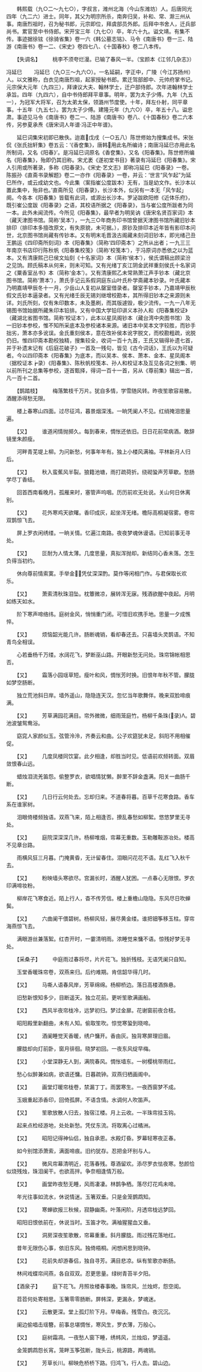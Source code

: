 <!-- { "loadSidebar": true } -->
　　韩熙载（九○二～九七○），字叔言，潍州北海（今山东潍坊）人。后唐同光四年（九二六）进士。同年，其父为明宗所杀，南奔归吴，补和、常、滁三州从事。南唐烈祖时，召为秘书郎，元宗即位，拜虞部员外郎。后拜中书舍人，迁兵部尚书。累官至中书侍郎。宋开宝三年（九七○）卒，年六十九。谥文靖。有集不传。事迹据徐铉《徐骑省集》卷一六《韩公墓志铭》、马令《南唐书》卷一三、陆游《南唐书》卷一二、《宋史》卷四七八、《十国春秋》卷二八本传。

　　【失调名】
　　桃李不须夸烂漫。已输了春风一半。（宝颜本《江邻几杂志》）


冯延巳
　　冯延巳（九○三～九六○）。一名延嗣，字正中，广陵（今江苏扬州）人。以文雅称，白衣见南唐烈祖，起家授秘书郎。累迁驾部郎中、元帅府掌书记。元宗保大元年（九四三），拜谏议大夫、翰林学士，迁户部侍郎。次年进翰林学士承旨。四年（九四六），自中书侍郎拜平章事。明年，罢为太子少傅。九年（九五一），为冠军大将军，召为太弟太保，领潞州节度使。十年，拜左仆射，同平章事。十五年（九五七）。罢为太子少傅。建隆元年（九六○）卒，年五十八。谥忠肃。事迹见马令《南唐书》卷二一、陆游《南唐书》卷八、《十国春秋》卷二六本传，另参夏承焘《唐宋词人年谱·冯正中年谱》。

　　延巳词集宋初即已散佚。迨嘉戊戌（一○五八）陈世修始为搜集成书。宋张侃《张氏拙轩集》卷五云：‘《香奁集》，唐韩用此名所编诗；南唐冯延巳亦用此名所制词，又名《阳春》’。是冯延巳词原名《香奁集》，又名《阳春集》。陈世修所编名《阳春集》，殆即仍其旧称。宋尤袤《遂初堂书目》著录有冯延巳《阳春集》。宋人引用或所著录，多称《阳春录》。《宋史·艺文志》即称冯延巳《阳春录》一卷。陈振孙《直斋书录解题》卷二一亦作《阳春录》一卷，并云：‘世言“风乍起”为延巳所作，或云成幼文也。今此集（案指崔公度跋本）无有，当是幼文作。长沙本以置此集中，殆非也。’直斋所见《阳春录》，长沙本外，似另有一本无「风乍起」阕。今各本《阳春集》皆载有此词，或源出长沙本。罗泌跋欧阳修《近体乐府》，既引崔公度跋《阳春录》之语，其校语所据之《阳春录》，当与崔公度所跋者为同一本。此外未闻流传。今所见《阳春集》，最早者为明吴讷《唐宋名贤百家词》本（藏天津图书馆。简称‘吴本’），一九三○年商务印书馆曾据天津图书馆所藏旧钞本排印（排印本多擅改原文，有失原貌，未可据。），原钞及排印本近年皆有影印本问世，北京图书馆尚藏有传钞本。又有明末毛晋汲古阁藏未刻词旧钞本，即光绪己丑王鹏运《四印斋所刻词》本《阳春集》（简称‘四印斋本’）之所从出者；一九三三年南京书店印行陈秋帆《阳春集校笺》（简称‘校笺本’），于冯原词亦悉依之以为蓝本。又有清康熙己巳侯文灿刻《十名家词》本（简称‘侯本’），侯氏谓稿出顾梁汾之见饷。顾氏稿本从何来，则未可知。又有光绪丁亥江阴金武祥重刻侯氏十名家词之《粟香室丛书》本（简称‘金本’）。又有清康熙乙未常熟萧江声手钞本（藏北京图书馆。简称‘萧本’），萧氏手记云系假洞庭东山叶氏朴学斋藏本钞录。叶氏藏本乃明嘉靖甲辰冬十一月，少岳山人复初从罄室借录者。罄室手钞本，乃嘉靖甲辰秋假文氏钞本逼录者。又有光绪壬辰无锡刘继增校勘本，其所得旧钞本之来源则未详。刘氏所刻，仅有朱印数本，未及墨刷，而其版遽毁，极少流传。一九一八年无锡图书馆始据所藏朱印本铅排。又有中国大学铅印讲义本孙人和《阳春集校证》（藏湖北省图书馆。简称‘校证本’），此本以星凤阁钞本（藏台湾中央图书馆）及一旧钞本参校，惟不知所采底本及参校诸本来源。诸旧本中吴本文字较胜，而钞手拙劣，萧本亦多讹误。金氏重刻侯本，意在改补侯本讹字脱文，而校勘粗疏，讹脱仍旧。惟四印斋本勘校独精，搜集较全，收词一百十九首，王氏又辑得补遗七首，并于补遗末记有《后庭花破子》一首及一残句，皆见《古今词话》，王氏以为可疑者。今以四印斋本《阳春集》为底本，而以吴本、侯本、萧本、金本、星凤阁本（据校证本┢录）《阳春集》、陈秋帆校笺本、孙人和校证本及互见各词之别集、明以前所刊之总集等参校，逐首甄择，得词一百十一首，另从《尊前集》辑出一首，凡一百十二首。

　　【鹊踏枝】
　　梅落繁枝千万片。犹自多情，学雪随风转。昨夜笙歌容易散。酒醒添得愁无限。

　　楼上春寒山四面。过尽征鸿，暮景烟深浅。一晌凭阑人不见。红绡掩泪思量遍。

　　【又】
　　谁道闲情抛掷久。每到春来，惆怅还依旧。日日花前常病酒。敢辞镜里朱颜瘦。

　　河畔青芜堤上柳。为问新愁，何事年年有。独上小楼风满袖。平林新月人归后。

　　【又】
　　秋入蛮蕉风半裂。狼籍池塘，雨打疏荷折。绕砌蛩声芳草歇。愁肠学尽丁香结。

　　回首西南看晚月。孤雁来时，塞管声呜咽。历历前欢无处说。关山何日休离别。

　　【又】
　　花外寒鸡天欲曙。香印成灰，起坐浑无绪。檐际高桐凝宿雾。卷帘双鹊惊飞去。

　　屏上罗衣闲绣缕。一晌关情。忆遍江南路。夜夜梦魂休谩语。已知前事无寻处。

　　【又】
　　叵耐为人情太薄。几度思量，真拟浑抛却。新结同心香未落。怎生负得当初约。

　　休向尊前情索寞。手举金，凭仗深深酌。莫作等闲相门作。与君保取长欢乐。

　　【又】
　　萧索清秋珠泪坠。枕簟微凉，展转浑无寐。残酒欲醒中夜起。月明如练天如水。

　　阶下寒声啼络纬。庭树金风，悄悄重门闭。可惜旧欢携手地。思量一夕成憔悴。

　　【又】
　　烦恼韶光能几许。肠断魂销，看却春还去。只喜墙头灵鹊语。不知青鸟全相误。

　　心若垂杨千万缕。水阔花飞，梦断巫山路。开眼新愁无问处。珠帘锦帐相思否。

　　【又】
　　霜落小园瑶草短。瘦叶和风，惆怅芳时换。旧恨年年秋不管。朦胧如梦空肠断。

　　独立荒池斜日岸。墙外遥山，隐隐连天汉。忽忆当年歌舞伴。晚来双脸啼痕满。

　　【又】
　　芳草满园花满目。帘外微微，细雨笼庭竹。杨柳千条珠{录}Λ。碧池波皱鸳鸯浴。

　　窈窕人家颜似玉。弦管泠泠，齐奏云和曲。公子欢筵犹未足。斜阳不用相催促。

　　【又】
　　几度凤楼同饮宴。此夕相逢，却胜当时见。低语前欢频转面。双眉敛恨春山远。

　　蜡烛泪流羌笛怨。偷整罗衣，欲唱情犹懒。醉里不辞金盏满。阳关一曲肠千断。

　　【又】
　　几日行云何处去。忘却归来。不道春将暮。百草千花寒食路。香车系在谁家树。

　　泪眼倚楼频独语。双燕飞来，陌上相逢否。撩乱春愁如柳絮。悠悠梦里无寻处。

　　【又】
　　庭院深深深几许。杨柳堆烟，帘幕无重数。玉勒雕鞍游冶处。楼高不见章台路。

　　雨横风狂三月暮。门掩黄昏，无计留春住。泪眼问花花不语。乱红飞入秋千去。

　　【又】
　　粉映墙头寒欲尽。宫漏长时，酒醒人犹困。一点春心无限恨。罗衣印满啼妆粉。

　　柳岸花飞寒食近。陌上行人，杳不传芳信。楼上重檐山隐隐。东风尽日吹蝉鬓。

　　【又】
　　六曲阑干偎碧树。杨柳风轻，展尽黄金缕。谁把钿筝移玉柱。穿帘海燕惊飞去。

　　满眼游丝兼落絮。红杏开时，一霎清明雨。浓睡觉来慵不语。惊残好梦无寻处。

　　【采桑子】
　　中庭雨过春将尽，片片花飞。独折残枝。无语凭阑只自知。

　　玉堂香暖珠帘卷，双燕来归。后约难期。肯信韶华得几时。

　　【又】
　　马嘶人语春风岸，芳草绵绵。杨柳桥边。落日高楼酒旆悬。

　　旧愁新恨知多少，目断遥天。独立花前。更听笙歌满画船。

　　【又】
　　西风半夜帘栊冷，远梦初归。梦过金扉。花谢窗前夜合枝。

　　昭阳殿里新翻曲，未有人知。偷取笙吹。惊觉寒蛩到晓啼。

　　【又】
　　酒阑睡觉天香暖，绣户慵开。香由灰。独背寒屏理旧眉。

　　朦胧却向灯前卧，窗月徘徊。晓梦初回。一夜东风绽早梅。

　　【又】
　　小堂深静无人到，满院春风。惆怅墙东。一树樱桃带雨红。

　　愁心似醉兼如病，欲语还慵。日暮疏钟。双燕归栖画阁中。

　　【又】
　　画堂灯暖帘栊卷，禁漏丁丁。雨罢寒生。一夜西窗梦不成。

　　玉娥重起添香印，回倚孤屏。不语含情。水调何人吹笛声。

　　【又】
　　笙歌放散人归去，独宿江楼。月上云收。一半珠帘挂玉钩。

　　起来点检经游地，处处新愁。凭仗东流。将取离心过橘洲。

　　【又】
　　昭阳记得神仙侣，独自承恩。水殿灯昏。罗幕轻寒夜正春。

　　如今别馆添萧索，满面啼痕。旧约犹存。忍把金环别与人。

　　【又】
　　微风帘幕清明近，花落春残。尊酒留欢。添尽罗衣怯夜寒。愁颜恰似烧残烛，珠泪阑干。也欲高拌。争奈相逢情万般。

　　【又】
　　画堂昨夜愁无睡，风雨凄凄。林鹊争栖。落尽灯花鸡未啼。

　　年光往事如流水，休说情迷。玉箸双垂。只是金笼鹦鹉知。

　　【又】
　　寒蝉欲报三秋候，寂静幽斋。叶落闲阶。月透帘栊远梦回。

　　昭阳旧恨依前在，休说当时。玉笛才吹。满袖猩猩血又垂。

　　【又】
　　洞房深夜笙歌散，帘幕重重。斜月朦胧。雨过残花落地红。

　　昔年无限伤心事，依旧东风。独倚梧桐。闲想闲思到晓钟。

　　【又】
　　花前失却游春侣，独自寻芳。满目悲凉。纵有笙歌亦断肠。

　　林间戏蝶帘间燕，各自双双。忍更思量。绿树青苔半夕阳。

　　【酒泉子】
　　庭下花飞。月照妆楼春事晚。珠帘风，兰烛烬，怨空闺。

　　苕苕何处寄相思。玉箸零零肠断。屏帏深，更漏永，梦魂迷。

　　【又】
　　云散更深。堂上孤灯阶下月。早梅香。残雪白。夜沉沉。

　　阑边偷唱击瑶簪。前事总堪惆怅，寒风生，罗衣薄，万般心。

　　【又】
　　庭树霜凋。一夜愁人窗下睡，绣帏风，兰烛焰，梦遥遥。

　　金笼鹦鹉怨长宵。笼畔玉筝弦断，陇头云，桃源路，两魂销。

　　【又】
　　芳草长川。柳映危桥桥下路。归鸿飞，行人去。碧山边。

